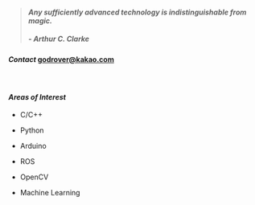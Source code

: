 > #### *Any sufficiently advanced technology is indistinguishable from magic.*
> ##### - Arthur C. Clarke 

#### _Contact_ godrover@kakao.com

　

#### _Areas of Interest_

- C/C++

- Python

- Arduino

- ROS

- OpenCV

- Machine Learning

